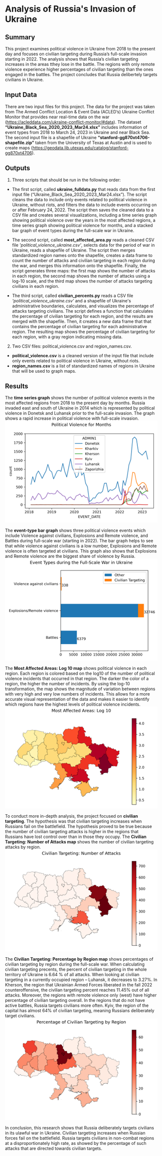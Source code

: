 # Analysis of Russia's Invasion of Ukraine
## Summary
This project examines political violence in Ukraine from 2018 to the present day and focuses on civilian targeting during Russia’s full-scale invasion starting in 2022. The analysis shows that Russia’s civilian targeting increases in the areas tthey lose in the battle. The regions with only remote violence  experience higher percentages of civilian targeting than the ones engaged in the battles. The project concludes that Russia delibertely targets civilians in Ukraine. 
## Input Data
There are two input files for this project. The data for the project was taken from The Armed Conflict Location & Event Data (ACLED’s) Ukraine Conflict Monitor that provides near real-time data on the war (https://acleddata.com/ukraine-conflict-monitor/#data). 
The dataset **“Ukraine_Black_Sea_2020_2023_Mar24.xlsx”** includes information of event types from 2018 to March 24, 2023 in Ukraine and near Black Sea. 
The second input file is a shapefile of Ukraine **“stanford-gg870xt4706-shapefile.zip”** taken from the University of Texas at Austin and is used to create maps (https://geodata.lib.utexas.edu/catalog/stanford-gg870xt4706). 
## Outputs
1.	Three scripts that should be run in the following order:
  - The first script, called **ukraine_fulldata.py** that reads data from the first input file (“Ukraine_Black_Sea_2020_2023_Mar24.xlsx”). The script cleans the data to include only events related to political violence in Ukraine, without riots, and filters the data to include events occurring on or after February 24, 2022. The script then saves the cleaned data to a CSV file and creates several visualizations, including a time series graph showing political violence over the years in the most affected regions, a time series graph showing political violence for months, and a stacked bar graph of event types during the full-scale war in Ukraine.

  - The second script, called **most_affected_area.py** reads a cleaned CSV file *'political_violence_ukraine.csv'*, selects data for the period of war in Ukraine, reads a shapefile of Ukraine. 
The script then merges standardized region names onto the shapefile, creates a data frame to count the number of attacks and civilian targeting in each region during the war, and merges this information onto the shapefile. Finally, the script generates three maps: the first map shows the number of attacks in each region, the second map shows the number of attacks using a log-10 scale, and the third map shows the number of attacks targeting civilians in each region.

  - The third script, called **civilian_percents.py** reads a CSV file *'political_violence_ukraine.csv'* and a shapefile of Ukraine's administrative boundaries, calculates, and visualizes the percentage of attacks targeting civilians. 
The script defines a function that calculates the percentage of civilian targeting for each region, and the results are merged with the shapefile. 
Then, it creates a new data frame that that contains the percentage of civilian targeting for each administrative region. 
The resulting map shows the percentage of civilian targeting for each region, with a gray region indicating missing data.

2.	Two CSV files: political_violence.csv and region_names.csv. 
  - **political_violence.csv** is a cleaned version of the input file that include only events related to political violence in Ukraine, without riots. 
  - **region_names.csv** is a list of standardized names of regions in Ukraine that will be used to graph maps. 

## Results

The **time series graph** shows the number of political violence events in the most affected regions from 2018 to the present day by months.
Russia invaded east and south of Ukraine in 2014 which is represented by political violence in Donetsk and Luhansk prior to the full-scale invasion.
The graph shows a rapid increase in political violence with full-scale invasion.
![Violence timeseries months](https://github.com/yubychko/warinukraine/blob/images/violence_timeseries_months.png)

The **event-type bar graph** shows three political violence events which include Violence against civilians, Explosions and Remote violence, and Battles during full-scale war (starting in 2022). 
The bar graph helps to see that while violence against civilians is a low number, Explosions and Remote violence is often targeted at civilians. 
This graph also shows that Explosions and Remote violence are the biggest share of violence by Russia.
![Event type bar graph](https://github.com/yubychko/warinukraine/blob/images/event_types_bar_graph.png)

The **Most Affected Areas: Log 10 map** shows political violence in each region. Each region is colored based on the log10 of the number of political violence incidents that occurred in that region. 
The darker the color of a region, the higher the number of incidents. 
By using the log-10 transformation, the map shows the magnitude of variation between regions with very high and very low numbers of incidents. 
This allows for a more accurate visual representation of the data and makes it easier to identify which regions have the highest levels of political violence incidents.
![Log-10 map](https://github.com/yubychko/warinukraine/blob/images/log10_of_attacks.png)

To conduct more in-depth analysis, the project focused on **civilian targeting**. 
The hypothesis was that civilian targeting increases when Russians fail on the battlefield. 
The hypothesis proved to be true because the number of civilian targeting attacks is higher in the regions that Russians have lost control over than in those they occupy. 
The **Civilian Targeting: Number of Attacks map** shows the number of civilian targeting attacks by region. 
![Number of attacks map](https://github.com/yubychko/warinukraine/blob/images/civilian_targeting.png)

The **Civilian Targeting: Percentage by Region map** shows percentages of civilian targeting by region during the full-scale war.
When calculating civilian targeting precents, the percent of civilian targeting in the whole territory of Ukraine is 6.64 % of all attacks. 
When looking at civilian targeting in a currently occupied region – Luhansk, it decreases to 3.27%. 
In Kherson, the region that Ukrainian Armed Forces liberated in the fall 2022 counteroffensive, the civilian targeting percent reaches 11.45% out of all attacks. 
Moreover, the regions with remote violence only (west) have higher percentage of civilian targeting overall. 
In the regions that do not have active battles, Russia targets civilians more often. 
Kyiv, the region of the capital has almost 64% of civilian targeting, meaning Russians deliberately target civilians.
![Percentage by region map](https://github.com/yubychko/warinukraine/blob/images/civilian_targeting_percentage.png)

In conclusion, this research shows that Russia deliberately targets civilians in its ulawful war in Ukraine. Civilian targeting increases when Russian forces fail on the battlefield. Russia targets civilians in non-combat regions at a disproportionately high rate, as showed by the percentage of such attacks that are directed towards civilian targets.


